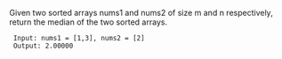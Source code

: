Given two sorted arrays nums1 and nums2 of size m and n respectively, return the median of the two sorted arrays.
 ``` 
  Input: nums1 = [1,3], nums2 = [2]
  Output: 2.00000
 ```

